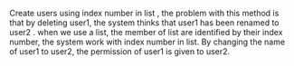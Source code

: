 Create users using index number in list , the problem with this method is that by deleting user1, the system thinks that user1 has been renamed to user2 .
when we use a list, the member of list are identified by their index number,
the system work with index number in list.
By changing the name of user1 to user2, the permission of user1 is given to user2.
 

